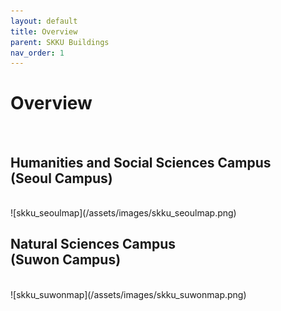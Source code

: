 ```yaml
---
layout: default
title: Overview
parent: SKKU Buildings
nav_order: 1
---
```


# Overview

<br>

## Humanities and Social Sciences Campus <br> (Seoul Campus)

<br>
![skku_seoulmap](/assets/images/skku_seoulmap.png)

## Natural Sciences Campus <br> (Suwon Campus)

<br>
![skku_suwonmap](/assets/images/skku_suwonmap.png)
